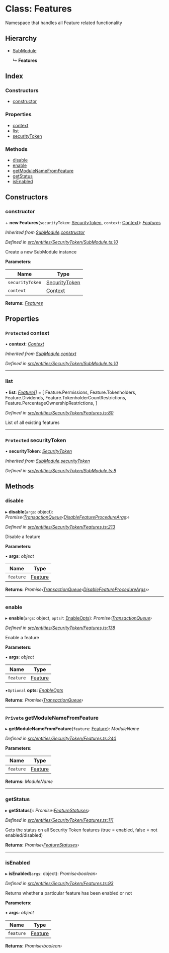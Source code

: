 # Class: Features

Namespace that handles all Feature related functionality

## Hierarchy

* [SubModule](_entities_securitytoken_submodule_.submodule.md)

  ↳ **Features**

## Index

### Constructors

* [constructor](_entities_securitytoken_features_.features.md#constructor)

### Properties

* [context](_entities_securitytoken_features_.features.md#protected-context)
* [list](_entities_securitytoken_features_.features.md#list)
* [securityToken](_entities_securitytoken_features_.features.md#protected-securitytoken)

### Methods

* [disable](_entities_securitytoken_features_.features.md#disable)
* [enable](_entities_securitytoken_features_.features.md#enable)
* [getModuleNameFromFeature](_entities_securitytoken_features_.features.md#private-getmodulenamefromfeature)
* [getStatus](_entities_securitytoken_features_.features.md#getstatus)
* [isEnabled](_entities_securitytoken_features_.features.md#isenabled)

## Constructors

###  constructor

\+ **new Features**(`securityToken`: [SecurityToken](_entities_securitytoken_securitytoken_.securitytoken.md), `context`: [Context](_context_.context.md)): *[Features](_entities_securitytoken_features_.features.md)*

*Inherited from [SubModule](_entities_securitytoken_submodule_.submodule.md).[constructor](_entities_securitytoken_submodule_.submodule.md#constructor)*

*Defined in [src/entities/SecurityToken/SubModule.ts:10](https://github.com/PolymathNetwork/polymath-sdk/blob/45453ad/src/entities/SecurityToken/SubModule.ts#L10)*

Create a new SubModule instance

**Parameters:**

Name | Type |
------ | ------ |
`securityToken` | [SecurityToken](_entities_securitytoken_securitytoken_.securitytoken.md) |
`context` | [Context](_context_.context.md) |

**Returns:** *[Features](_entities_securitytoken_features_.features.md)*

## Properties

### `Protected` context

• **context**: *[Context](_context_.context.md)*

*Inherited from [SubModule](_entities_securitytoken_submodule_.submodule.md).[context](_entities_securitytoken_submodule_.submodule.md#protected-context)*

*Defined in [src/entities/SecurityToken/SubModule.ts:10](https://github.com/PolymathNetwork/polymath-sdk/blob/45453ad/src/entities/SecurityToken/SubModule.ts#L10)*

___

###  list

• **list**: *[Feature](../enums/_types_index_.feature.md)[]* =  [
    Feature.Permissions,
    Feature.Tokenholders,
    Feature.Dividends,
    Feature.TokenholderCountRestrictions,
    Feature.PercentageOwnershipRestrictions,
  ]

*Defined in [src/entities/SecurityToken/Features.ts:80](https://github.com/PolymathNetwork/polymath-sdk/blob/45453ad/src/entities/SecurityToken/Features.ts#L80)*

List of all existing features

___

### `Protected` securityToken

• **securityToken**: *[SecurityToken](_entities_securitytoken_securitytoken_.securitytoken.md)*

*Inherited from [SubModule](_entities_securitytoken_submodule_.submodule.md).[securityToken](_entities_securitytoken_submodule_.submodule.md#protected-securitytoken)*

*Defined in [src/entities/SecurityToken/SubModule.ts:8](https://github.com/PolymathNetwork/polymath-sdk/blob/45453ad/src/entities/SecurityToken/SubModule.ts#L8)*

## Methods

###  disable

▸ **disable**(`args`: object): *Promise‹[TransactionQueue](_entities_transactionqueue_.transactionqueue.md)‹[DisableFeatureProcedureArgs](../interfaces/_types_index_.disablefeatureprocedureargs.md)››*

*Defined in [src/entities/SecurityToken/Features.ts:213](https://github.com/PolymathNetwork/polymath-sdk/blob/45453ad/src/entities/SecurityToken/Features.ts#L213)*

Disable a feature

**Parameters:**

▪ **args**: *object*

Name | Type |
------ | ------ |
`feature` | [Feature](../enums/_types_index_.feature.md) |

**Returns:** *Promise‹[TransactionQueue](_entities_transactionqueue_.transactionqueue.md)‹[DisableFeatureProcedureArgs](../interfaces/_types_index_.disablefeatureprocedureargs.md)››*

___

###  enable

▸ **enable**(`args`: object, `opts?`: [EnableOpts](../modules/_entities_securitytoken_features_.md#enableopts)): *Promise‹[TransactionQueue](_entities_transactionqueue_.transactionqueue.md)›*

*Defined in [src/entities/SecurityToken/Features.ts:138](https://github.com/PolymathNetwork/polymath-sdk/blob/45453ad/src/entities/SecurityToken/Features.ts#L138)*

Enable a feature

**Parameters:**

▪ **args**: *object*

Name | Type |
------ | ------ |
`feature` | [Feature](../enums/_types_index_.feature.md) |

▪`Optional`  **opts**: *[EnableOpts](../modules/_entities_securitytoken_features_.md#enableopts)*

**Returns:** *Promise‹[TransactionQueue](_entities_transactionqueue_.transactionqueue.md)›*

___

### `Private` getModuleNameFromFeature

▸ **getModuleNameFromFeature**(`feature`: [Feature](../enums/_types_index_.feature.md)): *ModuleName*

*Defined in [src/entities/SecurityToken/Features.ts:240](https://github.com/PolymathNetwork/polymath-sdk/blob/45453ad/src/entities/SecurityToken/Features.ts#L240)*

**Parameters:**

Name | Type |
------ | ------ |
`feature` | [Feature](../enums/_types_index_.feature.md) |

**Returns:** *ModuleName*

___

###  getStatus

▸ **getStatus**(): *Promise‹[FeatureStatuses](../interfaces/_entities_securitytoken_features_.featurestatuses.md)›*

*Defined in [src/entities/SecurityToken/Features.ts:111](https://github.com/PolymathNetwork/polymath-sdk/blob/45453ad/src/entities/SecurityToken/Features.ts#L111)*

Gets the status on all Security Token features (true = enabled, false = not enabled/disabled)

**Returns:** *Promise‹[FeatureStatuses](../interfaces/_entities_securitytoken_features_.featurestatuses.md)›*

___

###  isEnabled

▸ **isEnabled**(`args`: object): *Promise‹boolean›*

*Defined in [src/entities/SecurityToken/Features.ts:93](https://github.com/PolymathNetwork/polymath-sdk/blob/45453ad/src/entities/SecurityToken/Features.ts#L93)*

Returns whether a particular feature has been enabled or not

**Parameters:**

▪ **args**: *object*

Name | Type |
------ | ------ |
`feature` | [Feature](../enums/_types_index_.feature.md) |

**Returns:** *Promise‹boolean›*
